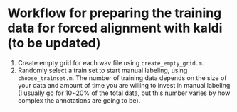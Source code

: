 # Workflow for preparing the training data for forced alignment with kaldi (to be updated)

1. Create empty grid for each wav file using `create_empty_grid.m`.
2. Randomly select a train set to start manual labeling, using `choose_trainset.m`. The number of training data depends on the size of your data and amount of time you are willing to invest in manual labeling (I usually go for 10~20% of the total data, but this number varies by how complex the annotations are going to be). 
